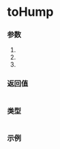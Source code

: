 # toHump

### 参数 

1. 

2. 

3. 

### 返回值 

``` ts 

``` 

### 类型 

``` ts 

``` 

### 示例 

``` ts

``` 

